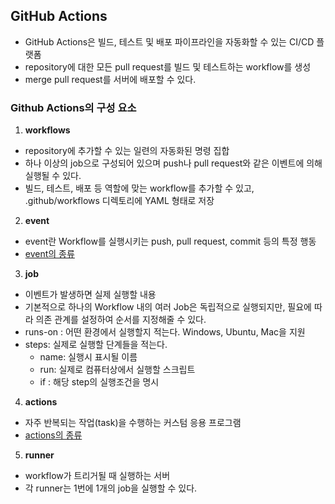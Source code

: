 ## GitHub Actions

- GitHub Actions은 빌드, 테스트 및 배포 파이프라인을 자동화할 수 있는 CI/CD 플랫폼
- repository에 대한 모든 pull request를 빌드 및 테스트하는 workflow를 생성
- merge pull request를 서버에 배포할 수 있다.

### Github Actions의 구성 요소

1. **workflows**

- repository에 추가할 수 있는 일련의 자동화된 명령 집합
- 하나 이상의 job으로 구성되어 있으며 push나 pull request와 같은 이벤트에 의해 실행될 수 있다.
- 빌드, 테스트, 배포 등 역할에 맞는 workflow를 추가할 수 있고, .github/workflows 디렉토리에 YAML 형태로 저장

2. **event**

- event란 Workflow를 실행시키는 push, pull request, commit 등의 특정 행동
- [event의 종류](https://docs.github.com/en/actions/using-workflows/events-that-trigger-workflows)

3. **job**

- 이벤트가 발생하면 실제 실행할 내용
- 기본적으로 하나의 Workflow 내의 여러 Job은 독립적으로 실행되지만, 필요에 따라 의존 관계를 설정하여 순서를 지정해줄 수 있다.
- runs-on : 어떤 환경에서 실행할지 적는다. Windows, Ubuntu, Mac을 지원
- steps: 실제로 실행할 단계들을 적는다.
  - name: 실행시 표시될 이름
  - run: 실제로 컴퓨터상에서 실행할 스크립트
  - if : 해당 step의 실행조건을 명시

4. **actions**

- 자주 반복되는 작업(task)을 수행하는 커스텀 응용 프로그램
- [actions의 종류](https://docs.github.com/en/actions/creating-actions)

5. **runner**

- workflow가 트리거될 때 실행하는 서버
-  각 runner는 1번에 1개의 job을 실행할 수 있다.

